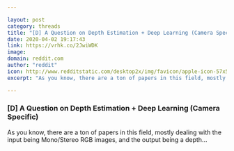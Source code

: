 ```yaml
---

layout: post
category: threads
title: "[D] A Question on Depth Estimation + Deep Learning (Camera Specific)"
date: 2020-04-02 19:17:43
link: https://vrhk.co/2JwiWDK
image: 
domain: reddit.com
author: "reddit"
icon: http://www.redditstatic.com/desktop2x/img/favicon/apple-icon-57x57.png
excerpt: "As you know, there are a ton of papers in this field, mostly dealing with the input being Mono/Stereo RGB images, and the output being a depth..."

---
```


### [D] A Question on Depth Estimation + Deep Learning (Camera Specific)

As you know, there are a ton of papers in this field, mostly dealing with the input being Mono/Stereo RGB images, and the output being a depth...